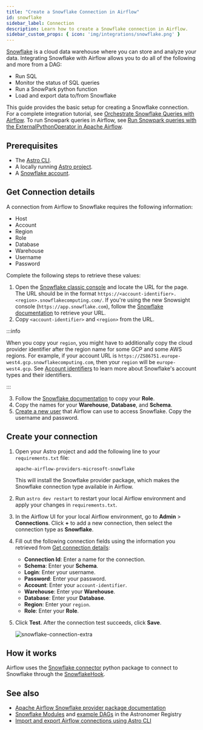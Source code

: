 ```yaml
---
title: "Create a Snowflake Connection in Airflow"
id: snowflake
sidebar_label: Connection
description: Learn how to create a Snowflake connection in Airflow.
sidebar_custom_props: { icon: 'img/integrations/snowflake.png' }
---
```


[Snowflake](https://www.snowflake.com/en/) is a cloud data warehouse where you can store and analyze your data. Integrating Snowflake with Airflow allows you to do all of the following and more from a DAG:

- Run SQL
- Monitor the status of SQL queries
- Run a SnowPark python function
- Load and export data to/from Snowflake

This guide provides the basic setup for creating a Snowflake connection. For a complete integration tutorial, see [Orchestrate Snowflake Queries with Airflow](airflow-snowflake.md). To run Snowpark queries in Airflow, see [Run Snowpark queries with the ExternalPythonOperator in Apache Airflow](external-python-operator.md).

## Prerequisites

- The [Astro CLI](https://docs.astronomer.io/astro/cli/overview).
- A locally running [Astro project](https://docs.astronomer.io/astro/cli/get-started-cli).
- A [Snowflake account](https://signup.snowflake.com/).

## Get Connection details

A connection from Airflow to Snowflake requires the following information:

- Host
- Account
- Region
- Role
- Database
- Warehouse
- Username
- Password

Complete the following steps to retrieve these values:

1. Open the [Snowflake classic console](https://docs.snowflake.com/en/user-guide/ui-using) and locate the URL for the page. The URL should be in the format `https://<account-identifier>.<region>.snowflakecomputing.com/`. If you're using the new Snowsight console (`https://app.snowflake.com`), follow the [Snowflake documentation](https://docs.snowflake.com/en/user-guide/admin-account-identifier#finding-the-organization-and-account-name-for-an-account) to retrieve your URL.
2. Copy `<account-identifier>` and `<region>` from the URL.

  :::info

  When you copy your `region`, you might have to additionally copy the cloud provider identifier after the region name for some GCP and some AWS regions. For example, if your account URL is `https://ZS86751.europe-west4.gcp.snowflakecomputing.com`, then your `region` will be `europe-west4.gcp`. See [Account identifiers](https://docs.snowflake.com/en/user-guide/admin-account-identifier) to learn more about Snowflake's account types and their identifiers.

  :::

3. Follow the [Snowflake documentation](https://community.snowflake.com/s/article/How-to-Capture-Snowflake-Users-Roles-and-Grants-Into-a-Table#:~:text=Snowflake%20Users%20and%20Roles%20via,Roles%20tab%2C%20as%20shown%20below) to copy your **Role**.
4. Copy the names for your **Warehouse**, **Database**, and **Schema**.
5. [Create a new user](https://docs.snowflake.com/en/sql-reference/sql/create-user) that Airflow can use to access Snowflake. Copy the username and password.

## Create your connection

1. Open your Astro project and add the following line to your `requirements.txt` file:

    ```
    apache-airflow-providers-microsoft-snowflake
    ```

    This will install the Snowflake provider package, which makes the Snowflake connection type available in Airflow.

2. Run `astro dev restart` to restart your local Airflow environment and apply your changes in `requirements.txt`.

3. In the Airflow UI for your local Airflow environment, go to **Admin** > **Connections**. Click **+** to add a new connection, then select the connection type as **Snowflake**.

4. Fill out the following connection fields using the information you retrieved from [Get connection details](#get-connection-details):

    - **Connection Id**: Enter a name for the connection.
    - **Schema**: Enter your **Schema**.
    - **Login**: Enter your username.
    - **Password**: Enter your password.
    - **Account**: Enter your `account-identifier`.
    - **Warehouse**: Enter your **Warehouse**.
    - **Database**: Enter your **Database**.
    - **Region**: Enter your `region`.
    - **Role**: Enter your **Role**.

5. Click **Test**. After the connection test succeeds, click **Save**.

    ![snowflake-connection-extra](/img/examples/connection-snowflake-aws.png)

## How it works

Airflow uses the [Snowflake connector](https://github.com/snowflakedb/snowflake-connector-python) python package to connect to Snowflake through the [SnowflakeHook](https://airflow.apache.org/docs/apache-airflow-providers-snowflake/stable/_api/airflow/providers/snowflake/hooks/snowflake/index.html).

## See also

- [Apache Airflow Snowflake provider package documentation](https://airflow.apache.org/docs/apache-airflow-providers-snowflake/stable/connections/snowflake.html)
- [Snowflake Modules](https://registry.astronomer.io/modules?limit=24&sorts=updatedAt%3Adesc&query=snowflake) and [example DAGs](https://registry.astronomer.io/dags?query=snowflake) in the Astronomer Registry
- [Import and export Airflow connections using Astro CLI](https://docs.astronomer.io/astro/import-export-connections-variables#using-the-astro-cli-local-environments-only)
